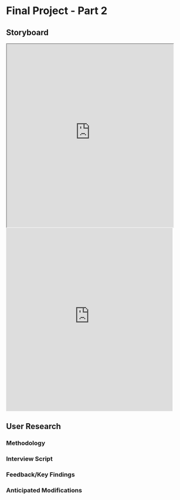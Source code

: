 # Final Project - Part 2
## Storyboard
<iframe src="https://user-images.githubusercontent.com/93099291/142976930-10c33307-2817-4812-a5ac-165c4c5a8ca5.png" width="90%" height="500"></iframe>
<div class="flourish-embed flourish-chart" data-src="visualisation/7908452"><script src="https://public.flourish.studio/resources/embed.js"></script></div>
<iframe src="https://prod-useast-b.online.tableau.com/t/lsayredataviz/views/USMichelinMap/Sheet1?:showVizHome=no&:embed=true" width="90%" height="500" seamless frameborder="0" scrolling="no"></iframe>

## User Research
### Methodology
### Interview Script
### Feedback/Key Findings
### Anticipated Modifications
